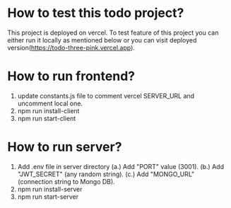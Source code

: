 # How to test this todo project?

This project is deployed on vercel. To test feature of this project you can either run it locally as mentioned below or you can visit deployed version(https://todo-three-pink.vercel.app).

# How to run frontend?

1. update constants.js file to comment vercel SERVER_URL and uncomment local one.
2. npm run install-client
3. npm run start-client

# How to run server?

1. Add .env file in server directory
   (a.) Add "PORT" value (3001).
   (b.) Add "JWT_SECRET" (any random string).
   (c.) Add "MONGO_URL" (connection string to Mongo DB).
2. npm run install-server
3. npm run start-server
